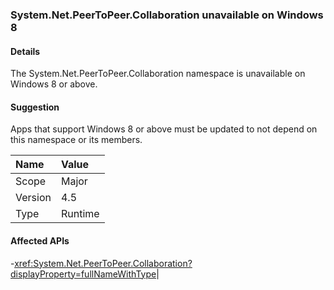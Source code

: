 ### System.Net.PeerToPeer.Collaboration unavailable on Windows 8

#### Details

The System.Net.PeerToPeer.Collaboration namespace is unavailable on Windows 8 or above.

#### Suggestion

Apps that support Windows 8 or above must be updated to not depend on this namespace or its members.

| Name    | Value       |
|:--------|:------------|
| Scope   |Major|
|Version|4.5|
|Type|Runtime

#### Affected APIs

-<xref:System.Net.PeerToPeer.Collaboration?displayProperty=fullNameWithType></li></ul>|
